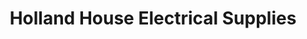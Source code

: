 ---
title: "Holland House Electrical Supplies"
url: /aberdeen/holland-house-electrical-supplies/
shop: Elektrisch
---